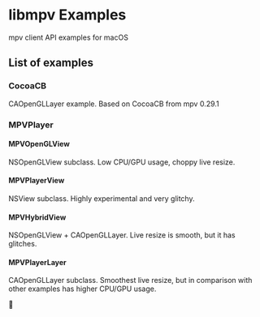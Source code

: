 # libmpv Examples

mpv client API examples for macOS

## List of examples

### CocoaCB

CAOpenGLLayer example. Based on CocoaCB from mpv 0.29.1

### MPVPlayer

#### MPVOpenGLView

NSOpenGLView subclass. Low CPU/GPU usage, choppy live resize.

#### MPVPlayerView

NSView subclass. Highly experimental and very glitchy.

#### MPVHybridView

NSOpenGLView + CAOpenGLLayer. Live resize is smooth, but it has glitches.

#### MPVPlayerLayer

CAOpenGLLayer subclass. Smoothest live resize, but in comparison with other examples has higher CPU/GPU usage.


